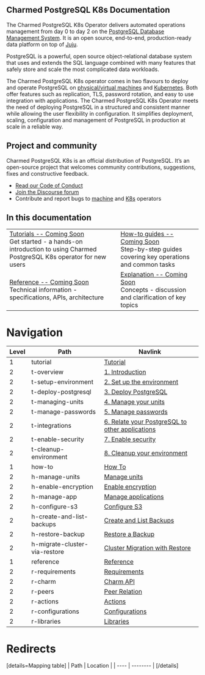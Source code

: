 ## Charmed PostgreSQL K8s Documentation

The Charmed PostgreSQL K8s Operator delivers automated operations management from day 0 to day 2 on the [PostgreSQL Database Management System](https://www.postgresql.org/). It is an open source, end-to-end, production-ready data platform on top of [Juju](https://juju.is/).

PostgreSQL is a powerful, open source object-relational database system that uses and extends the SQL language combined with many features that safely store and scale the most complicated data workloads.

The Charmed PostgreSQL K8s operator comes in two flavours to deploy and operate PostgreSQL on [physical/virtual machines](https://github.com/canonical/postgresql-operator) and [Kubernetes](https://github.com/canonical/postgresql-k8s-operator). Both offer features such as replication, TLS, password rotation, and easy to use integration with applications. The Charmed PostgreSQL K8s Operator meets the need of deploying PostgreSQL in a structured and consistent manner while allowing the user flexibility in configuration. It simplifies deployment, scaling, configuration and management of PostgreSQL in production at scale in a reliable way.

## Project and community
Charmed PostgreSQL K8s is an official distribution of PostgreSQL. It’s an open-source project that welcomes community contributions, suggestions, fixes and constructive feedback.
- [Read our Code of Conduct](https://ubuntu.com/community/code-of-conduct)
- [Join the Discourse forum](https://discourse.charmhub.io/tag/postgresql)
- Contribute and report bugs to [machine](https://github.com/canonical/postgresql-operator) and [K8s](https://github.com/canonical/postgresql-k8s-operator) operators

## In this documentation
| | |
|--|--|
|  [Tutorials -- Coming Soon]()</br>  Get started - a hands-on introduction to using Charmed PostgreSQL K8s operator for new users </br> |  [How-to guides -- Coming Soon]() </br> Step-by-step guides covering key operations and common tasks |
| [Reference -- Coming Soon]() </br> Technical information - specifications, APIs, architecture | [Explanation -- Coming Soon]() </br> Concepts - discussion and clarification of key topics  |

# Navigation

| Level | Path                          | Navlink                                                                                                           |
| ----- |-------------------------------|-------------------------------------------------------------------------------------------------------------------|
| 1 | tutorial                      | [Tutorial]()                                                                                                      |
| 2 | t-overview                    | [1. Introduction](/t/charmed-postgresql-k8s-tutorial-overview/9296)                                               |
| 2 | t-setup-environment           | [2. Set up the environment](/t/charmed-postgresql-k8s-tutorial-setup-environment/9297)                            |
| 2 | t-deploy-postgresql           | [3. Deploy PostgreSQL](/t/charmed-postgresql-k8s-tutorial-deploy/9298)                                            |
| 2 | t-managing-units              | [4. Manage your units](/t/charmed-postgresql-k8s-tutorial-managing-units/9299)                                    |
| 2 | t-manage-passwords            | [5. Manage passwords](/t/charmed-postgresql-k8s-tutorial-manage-passwords/9300)                                   |
| 2 | t-integrations                | [6. Relate your PostgreSQL to other applications](/t/charmed-postgresql-k8s-tutorial-integrations/9301)           |
| 2 | t-enable-security             | [7. Enable security](/t/charmed-postgresql-k8s-tutorial-enable-security/9302)                                     |
| 2 | t-cleanup-environment         | [8. Cleanup your environment](/t/charmed-postgresql-k8s-tutorial-cleanup/9303)                                    |
| 1 | how-to                        | [How To]()                                                                                                        |
| 2 | h-manage-units                | [Manage units](/t/charmed-postgresql-k8s-how-to-manage-units/9592)                                                |
| 2 | h-enable-encryption           | [Enable encryption](/t/charmed-postgresql-k8s-how-to-enable-encryption/9593)                                      |
| 2 | h-manage-app                  | [Manage applications](/t/charmed-postgresql-k8s-how-to-manage-applications/9594)                                  |
| 2 | h-configure-s3                | [Configure S3](/t/charmed-postgresql-k8s-how-to-configure-s3/9595)                                                |
| 2 | h-create-and-list-backups     | [Create and List Backups](/t/charmed-postgresql-k8s-how-to-create-and-list-backups/9596)                          |
| 2 | h-restore-backup              | [Restore a Backup](/t/charmed-postgresql-k8s-how-to-restore-backups/9597)                                         |
| 2 | h-migrate-cluster-via-restore | [Cluster Migration with Restore](/t/charmed-postgresql-k8s-how-to-migrate-clusters/9598)                          |
| 1 | reference                     | [Reference]()                                                                                                     |
| 2 | r-requirements                | [Requirements](/t/charmed-postgresql-k8s-reference-requirements/9304)                                             |
| 2 | r-charm                       | [Charm API](/t/charmed-postgresql-k8s-reference-charm-api/9305)                                                   |
| 2 | r-peers                       | [Peer Relation](/t/charmed-postgresql-k8s-reference-peer-relation/9306)                                           |
| 2 | r-actions                     | [Actions](https://charmhub.io/postgresql-k8s/actions)                                                             |
| 2 | r-configurations              | [Configurations](https://charmhub.io/postgresql-k8s/configure)                                                    |
| 2 | r-libraries                   | [Libraries](https://charmhub.io/postgresql-k8s/libraries/helpers)                                                 |

# Redirects

[details=Mapping table]
| Path | Location |
| ---- | -------- |
[/details]